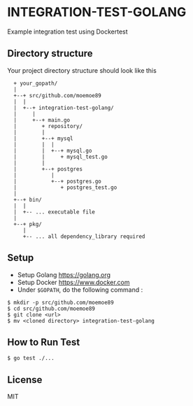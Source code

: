 # INTEGRATION-TEST-GOLANG #

Example integration test using Dockertest

## Directory structure
Your project directory structure should look like this
```
  + your_gopath/
  |
  +--+ src/github.com/moemoe89
  |  |
  |  +--+ integration-test-golang/
  |     |
  |     +--+ main.go
  |        + repository/
  |        |
  |        +--+ mysql
  |        |  |
  |        |  +--+ mysql.go
  |        |     + mysql_test.go
  |        |
  |        +--+ postgres
  |           |
  |           +--+ postgres.go
  |              + postgres_test.go
  |
  +--+ bin/
  |  |
  |  +-- ... executable file
  |
  +--+ pkg/
     |
     +-- ... all dependency_library required

```

## Setup

* Setup Golang <https://golang.org>
* Setup Docker <https://www.docker.com>
* Under `$GOPATH`, do the following command :
```
$ mkdir -p src/github.com/moemoe89
$ cd src/github.com/moemoe89
$ git clone <url>
$ mv <cloned directory> integration-test-golang
```

## How to Run Test
```
$ go test ./...
```

## License

MIT